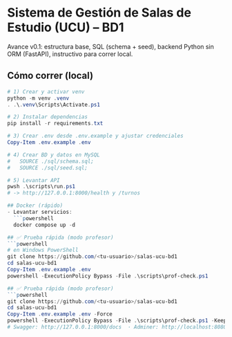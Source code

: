 ﻿# Sistema de Gestión de Salas de Estudio (UCU) – BD1

Avance v0.1: estructura base, SQL (schema + seed), backend Python sin ORM (FastAPI), instructivo para correr local.

## Cómo correr (local)
```powershell
# 1) Crear y activar venv
python -m venv .venv
. .\.venv\Scripts\Activate.ps1

# 2) Instalar dependencias
pip install -r requirements.txt

# 3) Crear .env desde .env.example y ajustar credenciales
Copy-Item .env.example .env

# 4) Crear BD y datos en MySQL
#   SOURCE ./sql/schema.sql;
#   SOURCE ./sql/seed.sql;

# 5) Levantar API
pwsh .\scripts\run.ps1
# -> http://127.0.0.1:8000/health y /turnos

## Docker (rápido)
- Levantar servicios:
  ```powershell
  docker compose up -d

## ✅ Prueba rápida (modo profesor)
```powershell
# en Windows PowerShell
git clone https://github.com/<tu-usuario>/salas-ucu-bd1
cd salas-ucu-bd1
Copy-Item .env.example .env
powershell -ExecutionPolicy Bypass -File .\scripts\prof-check.ps1

## ✅ Prueba rápida (modo profesor)
```powershell
git clone https://github.com/<tu-usuario>/salas-ucu-bd1
cd salas-ucu-bd1
Copy-Item .env.example .env -Force
powershell -ExecutionPolicy Bypass -File .\scripts\prof-check.ps1 -KeepApi
# Swagger: http://127.0.0.1:8000/docs  · Adminer: http://localhost:8080 (Servidor=db, root/root, base=salas_db)
